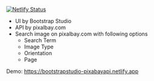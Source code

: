 [![Netlify Status](https://api.netlify.com/api/v1/badges/7c19b449-2ba9-479c-bf98-f1aedb91eb04/deploy-status)](https://app.netlify.com/sites/bootstrapstudio-pixabayapi/deploys)
- UI by Bootstrap Studio
- API by pixalbay.com
- Search image on pixalbay.com with following options
  + Search Term
  + Image Type
  + Orientation
  + Page


Demo: https://bootstrapstudio-pixabayapi.netlify.app
